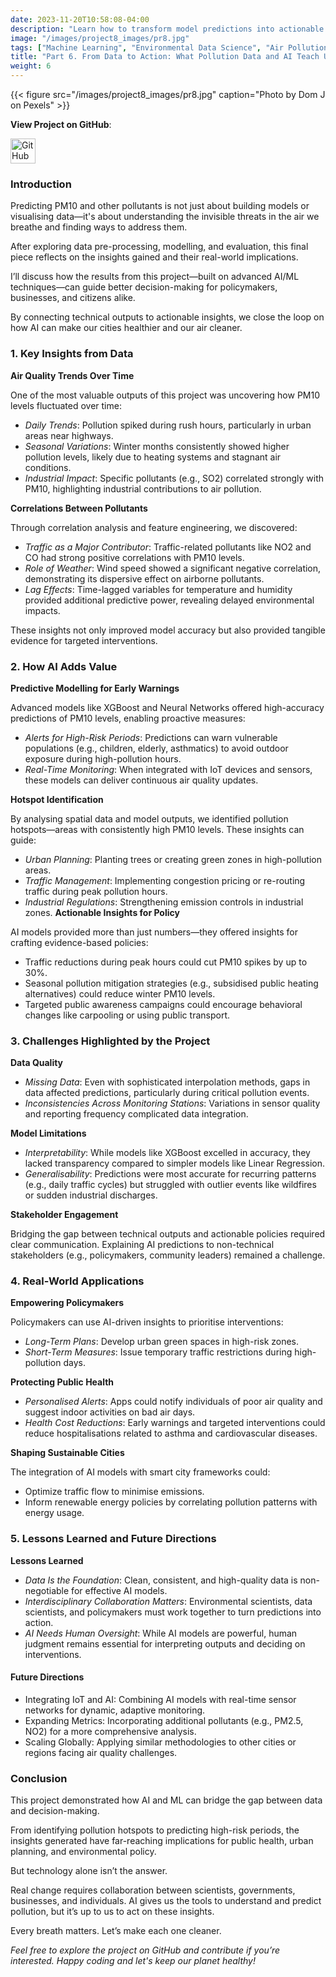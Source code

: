 ```yaml
---
date: 2023-11-20T10:58:08-04:00
description: "Learn how to transform model predictions into actionable visualisations, making data insights accessible and impactful for decision-making."
image: "/images/project8_images/pr8.jpg"
tags: ["Machine Learning", "Environmental Data Science", "Air Pollution Prediction", "PM10 Forecasting", "Urban Analytics", "Time Series Analysis", "Feature Engineering", "Neural Networks", "Data Preprocessing", "Policy Decision Support"]
title: "Part 6. From Data to Action: What Pollution Data and AI Teach Us About Cleaner Air."
weight: 6
---
```

{{< figure src="/images/project8_images/pr8.jpg" caption="Photo by Dom J on Pexels" >}}

**View Project on GitHub**: 

<a href="https://github.com/drnsmith/PM-London-Pollution" target="_blank">
    <img src="/images/github.png" alt="GitHub" style="width:40px; height:40px; vertical-align: middle;">
  </a>

### Introduction

Predicting PM10 and other pollutants is not just about building models or visualising data—it's about understanding the invisible threats in the air we breathe and finding ways to address them. 

After exploring data pre-processing, modelling, and evaluation, this final piece reflects on the insights gained and their real-world implications.

I’ll discuss how the results from this project—built on advanced AI/ML techniques—can guide better decision-making for policymakers, businesses, and citizens alike. 

By connecting technical outputs to actionable insights, we close the loop on how AI can make our cities healthier and our air cleaner.

### 1. Key Insights from Data

**Air Quality Trends Over Time**

One of the most valuable outputs of this project was uncovering how PM10 levels fluctuated over time:

 - *Daily Trends*: Pollution spiked during rush hours, particularly in urban areas near highways.
 - *Seasonal Variations*: Winter months consistently showed higher pollution levels, likely due to heating systems and stagnant air conditions.
 - *Industrial Impact*: Specific pollutants (e.g., SO2) correlated strongly with PM10, highlighting industrial contributions to air pollution.

**Correlations Between Pollutants**

Through correlation analysis and feature engineering, we discovered:

 - *Traffic as a Major Contributor*: Traffic-related pollutants like NO2 and CO had strong positive correlations with PM10 levels.
 - *Role of Weather*: Wind speed showed a significant negative correlation, demonstrating its dispersive effect on airborne pollutants.
 - *Lag Effects*: Time-lagged variables for temperature and humidity provided additional predictive power, revealing delayed environmental impacts.

These insights not only improved model accuracy but also provided tangible evidence for targeted interventions.

### 2. How AI Adds Value

**Predictive Modelling for Early Warnings**

Advanced models like XGBoost and Neural Networks offered high-accuracy predictions of PM10 levels, enabling proactive measures:

 - *Alerts for High-Risk Periods*: Predictions can warn vulnerable populations (e.g., children, elderly, asthmatics) to avoid outdoor exposure during high-pollution hours.
 - *Real-Time Monitoring*: When integrated with IoT devices and sensors, these models can deliver continuous air quality updates.

**Hotspot Identification**

By analysing spatial data and model outputs, we identified pollution hotspots—areas with consistently high PM10 levels. These insights can guide:

 - *Urban Planning*: Planting trees or creating green zones in high-pollution areas.
 - *Traffic Management*: Implementing congestion pricing or re-routing traffic during peak pollution hours.
 - *Industrial Regulations*: Strengthening emission controls in industrial zones.
**Actionable Insights for Policy**

AI models provided more than just numbers—they offered insights for crafting evidence-based policies:

 - Traffic reductions during peak hours could cut PM10 spikes by up to 30%.
 - Seasonal pollution mitigation strategies (e.g., subsidised public heating alternatives) could reduce winter PM10 levels.
 - Targeted public awareness campaigns could encourage behavioral changes like carpooling or using public transport.

### 3. Challenges Highlighted by the Project

**Data Quality**

 - *Missing Data*: Even with sophisticated interpolation methods, gaps in data affected predictions, particularly during critical pollution events.
 - *Inconsistencies Across Monitoring Stations*: Variations in sensor quality and reporting frequency complicated data integration.

**Model Limitations** 

 - *Interpretability*: While models like XGBoost excelled in accuracy, they lacked transparency compared to simpler models like Linear Regression.
 - *Generalisability*: Predictions were most accurate for recurring patterns (e.g., daily traffic cycles) but struggled with outlier events like wildfires or sudden industrial discharges.

**Stakeholder Engagement**

Bridging the gap between technical outputs and actionable policies required clear communication. Explaining AI predictions to non-technical stakeholders (e.g., policymakers, community leaders) remained a challenge.

### 4. Real-World Applications

**Empowering Policymakers**

Policymakers can use AI-driven insights to prioritise interventions:

 - *Long-Term Plans*: Develop urban green spaces in high-risk zones.
 - *Short-Term Measures*: Issue temporary traffic restrictions during high-pollution days.

**Protecting Public Health**

 - *Personalised Alerts*: Apps could notify individuals of poor air quality and suggest indoor activities on bad air days.
 - *Health Cost Reductions*: Early warnings and targeted interventions could reduce hospitalisations related to asthma and cardiovascular diseases.

**Shaping Sustainable Cities**

The integration of AI models with smart city frameworks could:

 - Optimize traffic flow to minimise emissions.
 - Inform renewable energy policies by correlating pollution patterns with energy usage.

### 5. Lessons Learned and Future Directions

**Lessons Learned**

 - *Data Is the Foundation*: Clean, consistent, and high-quality data is non-negotiable for effective AI models.
 - *Interdisciplinary Collaboration Matters*: Environmental scientists, data scientists, and policymakers must work together to turn predictions into action.
 - *AI Needs Human Oversight*: While AI models are powerful, human judgment remains essential for interpreting outputs and deciding on interventions.

#### Future Directions

 - Integrating IoT and AI: Combining AI models with real-time sensor networks for dynamic, adaptive monitoring.
 - Expanding Metrics: Incorporating additional pollutants (e.g., PM2.5, NO2) for a more comprehensive analysis.
 - Scaling Globally: Applying similar methodologies to other cities or regions facing air quality challenges.

### Conclusion

This project demonstrated how AI and ML can bridge the gap between data and decision-making. 

From identifying pollution hotspots to predicting high-risk periods, the insights generated have far-reaching implications for public health, urban planning, and environmental policy.

But technology alone isn’t the answer. 

Real change requires collaboration between scientists, governments, businesses, and individuals. AI gives us the tools to understand and predict pollution, but it’s up to us to act on these insights.

Every breath matters. Let’s make each one cleaner.

*Feel free to explore the project on GitHub and contribute if you’re interested. Happy coding and let's keep our planet healthy!*


